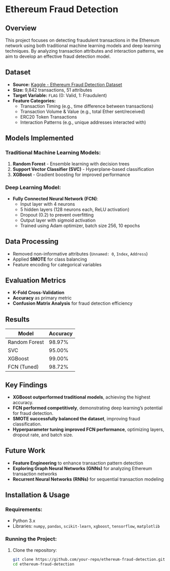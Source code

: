 # Ethereum Fraud Detection

## Overview
This project focuses on detecting fraudulent transactions in the Ethereum network using both traditional machine learning models and deep learning techniques. By analyzing transaction attributes and interaction patterns, we aim to develop an effective fraud detection model.

## Dataset
- **Source:** [Kaggle - Ethereum Fraud Detection Dataset](https://www.kaggle.com/datasets/vagifa/ethereum-frauddetection-dataset/data)
- **Size:** 9,842 transactions, 51 attributes
- **Target Variable:** `FLAG` (0: Valid, 1: Fraudulent)
- **Feature Categories:**
  - Transaction Timing (e.g., time difference between transactions)
  - Transaction Volume & Value (e.g., total Ether sent/received)
  - ERC20 Token Transactions
  - Interaction Patterns (e.g., unique addresses interacted with)

## Models Implemented
### Traditional Machine Learning Models:
1. **Random Forest** - Ensemble learning with decision trees
2. **Support Vector Classifier (SVC)** - Hyperplane-based classification
3. **XGBoost** - Gradient boosting for improved performance

### Deep Learning Model:
- **Fully Connected Neural Network (FCN)**:
  - Input layer with 4 neurons
  - 5 hidden layers (128 neurons each, ReLU activation)
  - Dropout (0.2) to prevent overfitting
  - Output layer with sigmoid activation
  - Trained using Adam optimizer, batch size 256, 10 epochs

## Data Processing
- Removed non-informative attributes (`Unnamed: 0`, `Index`, `Address`)
- Applied **SMOTE** for class balancing
- Feature encoding for categorical variables

## Evaluation Metrics
- **K-Fold Cross-Validation**
- **Accuracy** as primary metric
- **Confusion Matrix Analysis** for fraud detection efficiency

## Results
| Model  | Accuracy |
|--------|----------|
| Random Forest | 98.97% |
| SVC | 95.00% |
| XGBoost | 99.00% |
| FCN (Tuned) | 98.72% |

## Key Findings
- **XGBoost outperformed traditional models**, achieving the highest accuracy.
- **FCN performed competitively**, demonstrating deep learning’s potential for fraud detection.
- **SMOTE successfully balanced the dataset**, improving fraud classification.
- **Hyperparameter tuning improved FCN performance**, optimizing layers, dropout rate, and batch size.

## Future Work
- **Feature Engineering** to enhance transaction pattern detection
- **Exploring Graph Neural Networks (GNNs)** for analyzing Ethereum transaction networks
- **Recurrent Neural Networks (RNNs)** for sequential transaction modeling

## Installation & Usage
### Requirements:
- Python 3.x
- Libraries: `numpy`, `pandas`, `scikit-learn`, `xgboost`, `tensorflow`, `matplotlib`

### Running the Project:
1. Clone the repository:
   ```bash
   git clone https://github.com/your-repo/ethereum-fraud-detection.git
   cd ethereum-fraud-detection
